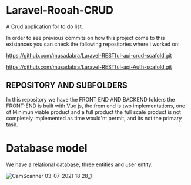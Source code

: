 # Laravel-Rooah-CRUD
A Crud application for to do list.

In order to see previous commits on how this project come to this existances you can check the following repositories where i worked on:

https://github.com/musadabra/Laravel-RESTful-api-crud-scafold.git

https://github.com/musadabra/Laravel-RESTful-api-Auth-scafold.git



## REPOSITORY AND SUBFOLDERS
In this repository we have the FRONT END AND BACKEND folders
the FRONT-END is built with Vue js, the from end is two implementations, one of Minimun viable product and a full product
the full scale product is not completely implemented as time would'nt permit, and its not the primary task.

# Database model 
We have a relational database, three entities and user entity.

![CamScanner 03-07-2021 18 28_1](https://user-images.githubusercontent.com/20817089/110249763-031d7f80-7f78-11eb-8ee0-da45a9fcabe3.jpg)
